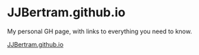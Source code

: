 # JJBertram.github.io
My personal GH page, with links to everything you need to know.

<a href ="http://jjbertram.github.io/">JJBertram.github.io</a>
